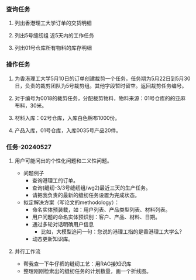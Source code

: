 



### 查询任务

1. 列出香港理工大学订单的交货明细

2. 列出5号缝纫组 近5天内的工作任务

3. 列出01号仓库所有物料的库存明细

   

### 操作任务

1. 为香港理工大学5月10日的订单创建裁剪一个任务，任务期为5月22日到5月30日，负责的裁剪团队为5号裁剪组。其他字段暂时留空。返回裁剪任务编号。

2. 对于编号为0018的裁剪任务，分配裁剪物料，物料来源：01号仓库的的亚麻布料，30米。

3. 材料入库：02号仓库，入库白色棉布1000份。

4. 产品入库，01号仓库，入库0035号产品20件。

   

### 任务-20240527

1. 用户可能问出的个性化问题和二义性问题。
   - 问题例子
      - 查询港理工的订单。
      - 查询(缝纫-3/3号缝纫组/wg2)最近三天的生产任务。
      - 请把我负责的最新的缝纫任务设置为完成状态。
   - 拟定解决方案（写论文的methodology）：
      - 命名实体预装载，如：用户列表、产品类型列表、材料列表。
      - 用户问题的命名实体预识别：客户、产品、材料、日期。
      - 通过多轮对话明确用户信息
         - 比如，大模型追问一句：您说的港理工指的是香港理工大学么?
      - 动态更新知识库。
    
2. 并行工作流
   - 帮我查一下牛仔裤的缝纫工艺：用RAG接知识库
   - 整理刚刚检索出的缝纫任务的计划数量，画一个折线图。



